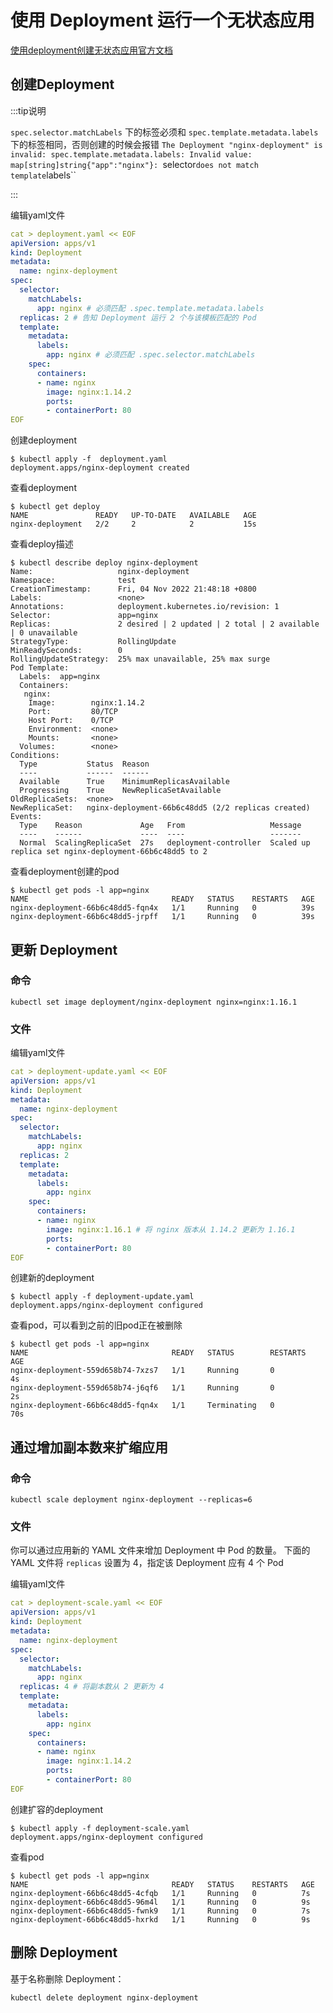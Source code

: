 # 使用 Deployment 运行一个无状态应用

[使用deployment创建无状态应用官方文档](https://kubernetes.io/zh-cn/docs/tasks/run-application/run-stateless-application-deployment/)

## 创建Deployment

:::tip说明

`spec.selector.matchLabels` 下的标签必须和 `spec.template.metadata.labels` 下的标签相同，否则创建的时候会报错 `The Deployment "nginx-deployment" is invalid: spec.template.metadata.labels: Invalid value: map[string]string{"app":"nginx"}: `selector` does not match template `labels``

:::

编辑yaml文件

```yaml
cat > deployment.yaml << EOF
apiVersion: apps/v1
kind: Deployment
metadata:
  name: nginx-deployment
spec:
  selector:
    matchLabels:
      app: nginx # 必须匹配 .spec.template.metadata.labels
  replicas: 2 # 告知 Deployment 运行 2 个与该模板匹配的 Pod
  template:
    metadata:
      labels:
        app: nginx # 必须匹配 .spec.selector.matchLabels
    spec:
      containers:
      - name: nginx
        image: nginx:1.14.2
        ports:
        - containerPort: 80
EOF
```



创建deployment

```shell
$ kubectl apply -f  deployment.yaml 
deployment.apps/nginx-deployment created
```



查看deployment

```shell
$ kubectl get deploy
NAME               READY   UP-TO-DATE   AVAILABLE   AGE
nginx-deployment   2/2     2            2           15s
```



查看deploy描述

```shell
$ kubectl describe deploy nginx-deployment 
Name:                   nginx-deployment
Namespace:              test
CreationTimestamp:      Fri, 04 Nov 2022 21:48:18 +0800
Labels:                 <none>
Annotations:            deployment.kubernetes.io/revision: 1
Selector:               app=nginx
Replicas:               2 desired | 2 updated | 2 total | 2 available | 0 unavailable
StrategyType:           RollingUpdate
MinReadySeconds:        0
RollingUpdateStrategy:  25% max unavailable, 25% max surge
Pod Template:
  Labels:  app=nginx
  Containers:
   nginx:
    Image:        nginx:1.14.2
    Port:         80/TCP
    Host Port:    0/TCP
    Environment:  <none>
    Mounts:       <none>
  Volumes:        <none>
Conditions:
  Type           Status  Reason
  ----           ------  ------
  Available      True    MinimumReplicasAvailable
  Progressing    True    NewReplicaSetAvailable
OldReplicaSets:  <none>
NewReplicaSet:   nginx-deployment-66b6c48dd5 (2/2 replicas created)
Events:
  Type    Reason             Age   From                   Message
  ----    ------             ----  ----                   -------
  Normal  ScalingReplicaSet  27s   deployment-controller  Scaled up replica set nginx-deployment-66b6c48dd5 to 2
```



查看deployment创建的pod

```shell
$ kubectl get pods -l app=nginx
NAME                                READY   STATUS    RESTARTS   AGE
nginx-deployment-66b6c48dd5-fqn4x   1/1     Running   0          39s
nginx-deployment-66b6c48dd5-jrpff   1/1     Running   0          39s
```



## 更新 Deployment

### 命令

```shell
kubectl set image deployment/nginx-deployment nginx=nginx:1.16.1
```



### 文件

编辑yaml文件

```yaml
cat > deployment-update.yaml << EOF
apiVersion: apps/v1
kind: Deployment
metadata:
  name: nginx-deployment
spec:
  selector:
    matchLabels:
      app: nginx
  replicas: 2
  template:
    metadata:
      labels:
        app: nginx
    spec:
      containers:
      - name: nginx
        image: nginx:1.16.1 # 将 nginx 版本从 1.14.2 更新为 1.16.1
        ports:
        - containerPort: 80
EOF
```



创建新的deployment

```shell
$ kubectl apply -f deployment-update.yaml 
deployment.apps/nginx-deployment configured
```



查看pod，可以看到之前的旧pod正在被删除

```shell
$ kubectl get pods -l app=nginx
NAME                                READY   STATUS        RESTARTS   AGE
nginx-deployment-559d658b74-7xzs7   1/1     Running       0          4s
nginx-deployment-559d658b74-j6qf6   1/1     Running       0          2s
nginx-deployment-66b6c48dd5-fqn4x   1/1     Terminating   0          70s
```



## 通过增加副本数来扩缩应用

### 命令

```shell
kubectl scale deployment nginx-deployment --replicas=6
```



### 文件

你可以通过应用新的 YAML 文件来增加 Deployment 中 Pod 的数量。 下面的 YAML 文件将 `replicas` 设置为 4，指定该 Deployment 应有 4 个 Pod

编辑yaml文件

```yaml
cat > deployment-scale.yaml << EOF
apiVersion: apps/v1
kind: Deployment
metadata:
  name: nginx-deployment
spec:
  selector:
    matchLabels:
      app: nginx
  replicas: 4 # 将副本数从 2 更新为 4
  template:
    metadata:
      labels:
        app: nginx
    spec:
      containers:
      - name: nginx
        image: nginx:1.14.2
        ports:
        - containerPort: 80
EOF
```



创建扩容的deployment

```shell
$ kubectl apply -f deployment-scale.yaml 
deployment.apps/nginx-deployment configured
```



查看pod

```shell
$ kubectl get pods -l app=nginx
NAME                                READY   STATUS    RESTARTS   AGE
nginx-deployment-66b6c48dd5-4cfqb   1/1     Running   0          7s
nginx-deployment-66b6c48dd5-96m4l   1/1     Running   0          9s
nginx-deployment-66b6c48dd5-fwnk9   1/1     Running   0          7s
nginx-deployment-66b6c48dd5-hxrkd   1/1     Running   0          9s
```



## 删除 Deployment

基于名称删除 Deployment：

```shell
kubectl delete deployment nginx-deployment
```